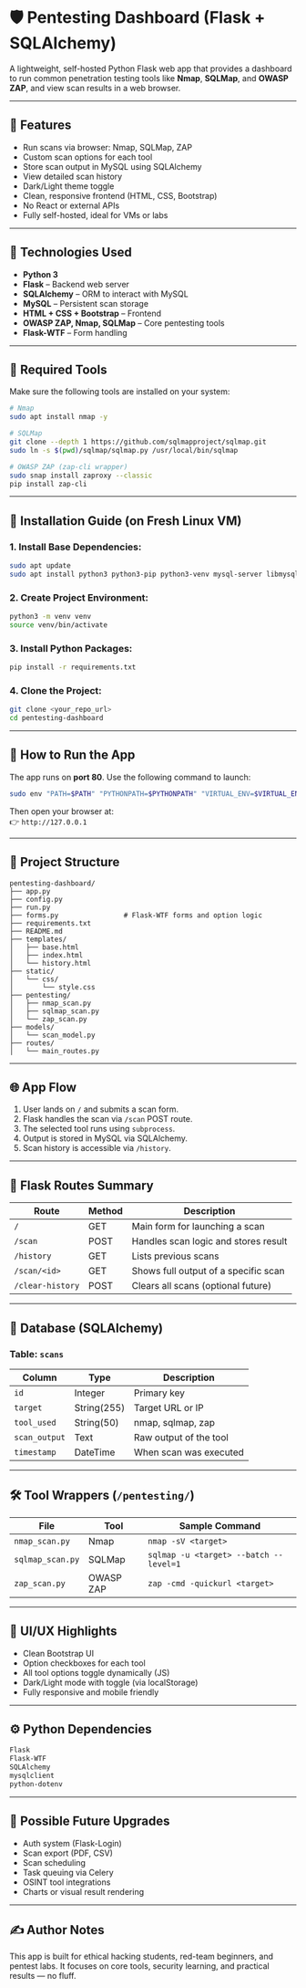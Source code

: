 # 🛡️ Pentesting Dashboard (Flask + SQLAlchemy)

A lightweight, self-hosted Python Flask web app that provides a dashboard to run common penetration testing tools like **Nmap**, **SQLMap**, and **OWASP ZAP**, and view scan results in a web browser.

---

## 🚀 Features

- Run scans via browser: Nmap, SQLMap, ZAP
- Custom scan options for each tool
- Store scan output in MySQL using SQLAlchemy
- View detailed scan history
- Dark/Light theme toggle
- Clean, responsive frontend (HTML, CSS, Bootstrap)
- No React or external APIs
- Fully self-hosted, ideal for VMs or labs

---

## 🧐 Technologies Used

- **Python 3**
- **Flask** – Backend web server
- **SQLAlchemy** – ORM to interact with MySQL
- **MySQL** – Persistent scan storage
- **HTML + CSS + Bootstrap** – Frontend
- **OWASP ZAP, Nmap, SQLMap** – Core pentesting tools
- **Flask-WTF** – Form handling

---

## 🔧 Required Tools

Make sure the following tools are installed on your system:

```bash
# Nmap
sudo apt install nmap -y

# SQLMap
git clone --depth 1 https://github.com/sqlmapproject/sqlmap.git
sudo ln -s $(pwd)/sqlmap/sqlmap.py /usr/local/bin/sqlmap

# OWASP ZAP (zap-cli wrapper)
sudo snap install zaproxy --classic
pip install zap-cli
```

---

## 🔶 Installation Guide (on Fresh Linux VM)

### 1. Install Base Dependencies:

```bash
sudo apt update
sudo apt install python3 python3-pip python3-venv mysql-server libmysqlclient-dev -y
```

### 2. Create Project Environment:

```bash
python3 -m venv venv
source venv/bin/activate
```

### 3. Install Python Packages:

```bash
pip install -r requirements.txt
```

### 4. Clone the Project:

```bash
git clone <your_repo_url>
cd pentesting-dashboard
```

---

## 🌛 How to Run the App

The app runs on **port 80**. Use the following command to launch:

```bash
sudo env "PATH=$PATH" "PYTHONPATH=$PYTHONPATH" "VIRTUAL_ENV=$VIRTUAL_ENV" python run.py
```

Then open your browser at:  
👉 `http://127.0.0.1`

---

## 📁 Project Structure

```
pentesting-dashboard/
├── app.py
├── config.py
├── run.py
├── forms.py                # Flask-WTF forms and option logic
├── requirements.txt
├── README.md
├── templates/
│   ├── base.html
│   ├── index.html
│   └── history.html
├── static/
│   └── css/
│       └── style.css
├── pentesting/
│   ├── nmap_scan.py
│   ├── sqlmap_scan.py
│   └── zap_scan.py
├── models/
│   └── scan_model.py
├── routes/
│   └── main_routes.py
```

---

## 🌐 App Flow

1. User lands on `/` and submits a scan form.
2. Flask handles the scan via `/scan` POST route.
3. The selected tool runs using `subprocess`.
4. Output is stored in MySQL via SQLAlchemy.
5. Scan history is accessible via `/history`.

---

## 🧒 Flask Routes Summary

| Route           | Method | Description                          |
|----------------|--------|--------------------------------------|
| `/`            | GET    | Main form for launching a scan       |
| `/scan`        | POST   | Handles scan logic and stores result |
| `/history`     | GET    | Lists previous scans                 |
| `/scan/<id>`   | GET    | Shows full output of a specific scan |
| `/clear-history` | POST | Clears all scans (optional future)   |

---

## 🧰 Database (SQLAlchemy)

### Table: `scans`

| Column       | Type        | Description              |
|--------------|-------------|--------------------------|
| `id`         | Integer     | Primary key              |
| `target`     | String(255) | Target URL or IP         |
| `tool_used`  | String(50)  | nmap, sqlmap, zap        |
| `scan_output`| Text        | Raw output of the tool   |
| `timestamp`  | DateTime    | When scan was executed   |

---

## 🛠️ Tool Wrappers (`/pentesting/`)

| File            | Tool     | Sample Command                          |
|------------------|----------|------------------------------------------|
| `nmap_scan.py`   | Nmap     | `nmap -sV <target>`                     |
| `sqlmap_scan.py` | SQLMap   | `sqlmap -u <target> --batch --level=1` |
| `zap_scan.py`    | OWASP ZAP| `zap -cmd -quickurl <target>`          |

---

## 🎨 UI/UX Highlights

- Clean Bootstrap UI
- Option checkboxes for each tool
- All tool options toggle dynamically (JS)
- Dark/Light mode with toggle (via localStorage)
- Fully responsive and mobile friendly

---

## ⚙️ Python Dependencies

```txt
Flask
Flask-WTF
SQLAlchemy
mysqlclient
python-dotenv
```

---

## 🔮 Possible Future Upgrades

- Auth system (Flask-Login)
- Scan export (PDF, CSV)
- Scan scheduling
- Task queuing via Celery
- OSINT tool integrations
- Charts or visual result rendering

---

## ✍️ Author Notes

This app is built for ethical hacking students, red-team beginners, and pentest labs. It focuses on core tools, security learning, and practical results — no fluff.

